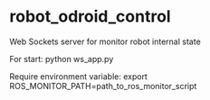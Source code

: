 # robot_odroid_control
Web Sockets server for monitor robot internal state

For start:
python ws_app.py

Require environment variable:
export ROS_MONITOR_PATH=path_to_ros_monitor_script
